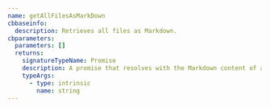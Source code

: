 ```yaml
---
name: getAllFilesAsMarkDown
cbbaseinfo:
  description: Retrieves all files as Markdown.
cbparameters:
  parameters: []
  returns:
    signatureTypeName: Promise
    description: A promise that resolves with the Markdown content of all files.
    typeArgs:
      - type: intrinsic
        name: string
---
```

<CBBaseInfo/> 
 <CBParameters/>